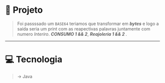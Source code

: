 # 📍 Projeto
> Foi passssado um `BASE64` teriamos que transformar em <em><strong>bytes</strong></em> e logo a saída seria um print com as reapectivas palavras juntamente com numero <em>Interiro</em>. <em><strong>CONSUMO 1 && 2</strong></em>, <em><strong>Reajoleria 1 && 2 </strong></em>.
---

# 💻 Tecnologia 
> -> Java